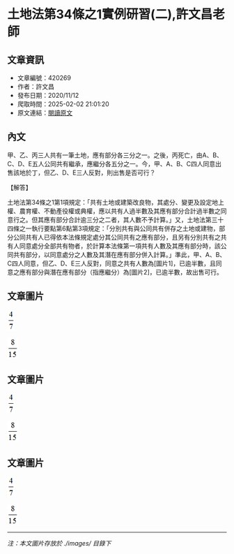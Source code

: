 # 土地法第34條之1實例研習(二),許文昌老師

## 文章資訊
- 文章編號：420269
- 作者：許文昌
- 發布日期：2020/11/12
- 爬取時間：2025-02-02 21:01:20
- 原文連結：[閱讀原文](https://real-estate.get.com.tw/Columns/detail.aspx?no=420269)

## 內文
甲、乙、丙三人共有一筆土地，應有部分各三分之一。之後，丙死亡，由A、B、C、D、E五人公同共有繼承，應繼分各五分之一。今，甲、A、B、C四人同意出售該地於丁，但乙、D、E三人反對，則出售是否可行？

【解答】

土地法第34條之1第1項規定：「共有土地或建築改良物，其處分、變更及設定地上權、農育權、不動產役權或典權，應以共有人過半數及其應有部分合計過半數之同意行之。但其應有部分合計逾三分之二者，其人數不予計算。」又，土地法第三十四條之一執行要點第6點第3項規定：「分別共有與公同共有併存之土地或建物，部分公同共有人已得依本法條規定處分其公同共有之應有部分，且另有分別共有之共有人同意處分全部共有物者，於計算本法條第一項共有人數及其應有部分時，該公同共有部分，以同意處分之人數及其潛在應有部分併入計算。」準此，甲、A、B、C四人同意，但乙、D、E三人反對，同意之共有人數為[圖片1]，已逾半數，且同意之應有部分與潛在應有部分（指應繼分）為[圖片2]，已逾半數，故出售可行。

## 文章圖片

![圖片1](./images/420269_02a18260.png)

![圖片2](./images/420269_159c0a1e.png)

## 文章圖片

![圖片1](./images/420269_02a18260.png)

![圖片2](./images/420269_159c0a1e.png)

## 文章圖片

![圖片1](./images/420269_02a18260.png)

![圖片2](./images/420269_159c0a1e.png)


---
*注：本文圖片存放於 ./images/ 目錄下*

